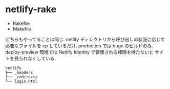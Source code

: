 # netlify-rake

- Rakefile
- Makefile

どちらもやってることは同じ. netlify ディレクトリから呼び出しの状況に応じて必要なファイルを cp しているだけ.
production では hugo のビルドのみ. deploy-preview 環境では Netlify Identity で管理される権限を持たないと
サイトを見られなくしている.

```
netlify
├── _headers
├── _redirects
└── login.html
```
